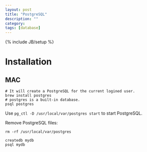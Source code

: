```yaml
---
layout: post
title: "PostgreSQL"
description: ""
category:
tags: [database]
---
```

{% include JB/setup %}

# Installation
## MAC
```
# It will create a PostgreSQL for the current logined user.
brew install postgres
# postgres is a built-in database.
psql postgres
```

Use `pg_ctl -D /usr/local/var/postgres start` to start PostgreSQL.

Remove PostgreSQL files:
```
rm -rf /usr/local/var/postgres
```

```
createdb mydb
psql mydb
```
